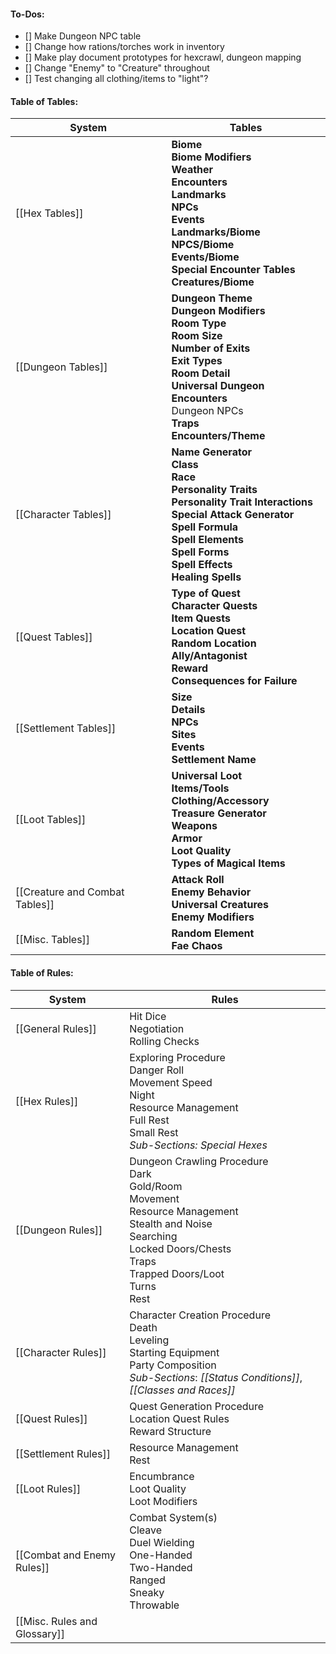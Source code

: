 #### **To-Dos:**
- [] Make Dungeon NPC table
- [] Change how rations/torches work in inventory
- [] Make play document prototypes for hexcrawl, dungeon mapping
- [] Change "Enemy" to "Creature" throughout
- [] Test changing all clothing/items to "light"?


#### **Table of Tables:**

| **System**                     | **Tables**                                                                                                                                                                                                                |
| ------------------------------ | ------------------------------------------------------------------------------------------------------------------------------------------------------------------------------------------------------------------------- |
| [[Hex Tables]]                 | **Biome<br>Biome Modifiers<br>Weather<br>Encounters<br>Landmarks<br>NPCs<br>Events<br>Landmarks/Biome<br>NPCS/Biome**<br>**Events/Biome**<br>**Special Encounter Tables**<br>**Creatures/Biome**                          |
| [[Dungeon Tables]]             | **Dungeon Theme<br>Dungeon Modifiers**<br>**Room Type<br>Room Size**<br>**Number of Exits**<br>**Exit Types**<br>**Room Detail**<br>**Universal Dungeon Encounters**<br>Dungeon NPCs<br>**Traps**<br>**Encounters/Theme** |
| [[Character Tables]]           | **Name Generator<br>Class<br>Race<br>Personality Traits**<br>**Personality Trait Interactions**<br>**Special Attack Generator<br>Spell Formula<br>Spell Elements<br>Spell Forms<br>Spell Effects**<br>**Healing Spells**  |
| [[Quest Tables]]               | **Type of Quest<br>Character Quests<br>Item Quests<br>Location Quest<br>Random Location<br>Ally/Antagonist<br>Reward<br>Consequences for Failure**                                                                        |
| [[Settlement Tables]]          | **Size**<br>**Details**<br>**NPCs**<br>**Sites**<br>**Events**<br>**Settlement Name**                                                                                                                                     |
| [[Loot Tables]]                | **Universal Loot<br>Items/Tools<br>Clothing/Accessory**<br>**Treasure Generator**<br>**Weapons<br>Armor<br>Loot Quality**<br>**Types of Magical Items**                                                                   |
| [[Creature and Combat Tables]] | **Attack Roll**<br>**Enemy Behavior**<br>**Universal Creatures**<br>**Enemy Modifiers**                                                                                                                                   |
| [[Misc. Tables]]               | **Random Element**<br>**Fae Chaos**                                                                                                                                                                                       |
#### **Table of Rules:**

| **System** | **Rules** |
| ---- | ---- |
| [[General Rules]] | Hit Dice<br>Negotiation<br>Rolling Checks |
| [[Hex Rules]] | Exploring Procedure<br>Danger Roll<br>Movement Speed<br>Night<br>Resource Management<br>Full Rest<br>Small Rest<br>_Sub-Sections: Special Hexes_ |
| [[Dungeon Rules]] | Dungeon Crawling Procedure<br>Dark<br>Gold/Room<br>Movement<br>Resource Management<br>Stealth and Noise<br>Searching<br>Locked Doors/Chests<br>Traps<br>Trapped Doors/Loot<br>Turns<br>Rest |
| [[Character Rules]] | Character Creation Procedure<br>Death<br>Leveling<br>Starting Equipment<br>Party Composition<br>_Sub-Sections_: _[[Status Conditions]]_, _[[Classes and Races]]_ |
| [[Quest Rules]] | Quest Generation Procedure<br>Location Quest Rules<br>Reward Structure |
| [[Settlement Rules]] | Resource Management<br>Rest |
| [[Loot Rules]] | Encumbrance<br>Loot Quality<br>Loot Modifiers |
| [[Combat and Enemy Rules]] | Combat System(s)<br>Cleave<br>Duel Wielding<br>One-Handed<br>Two-Handed<br>Ranged<br>Sneaky<br>Throwable |
| [[Misc. Rules and Glossary]] |  |